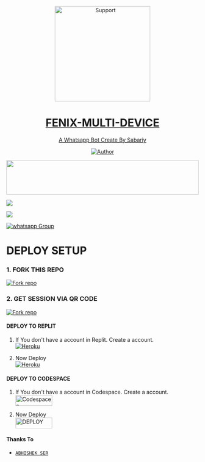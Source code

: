 </p>
<p align="center">
  <a href="https://chat.whatsapp.com/I8KWiuy62CvDw7Y492sYEy">
    <img alt=Support height="250" src="https://i.imgur.com/NlixkpK.jpeg"> 
    </p>
<h1 align="center">      FENIX-MULTI-DEVICE
</h1>
<p align="center"> 
  
<p align="center"> A Whatsapp Bot Create By Sabariy
 
  </a>
</p>
<p align="center">
<a href="https://github.com/sabariy"><img title="Author" src="https://img.shields.io/badge/FENIX-MULTI_DEVICE-black?style=for-the-badge&logo=github"></a>
<p/>



<img src="https://i.imgur.com/dBaSKWF.gif" height="90" width="100%">

</p>


   <p align="left">
  <a href="https://github.com/sabariy/fenix-md/fork">
    <img src="https://img.shields.io/github/forks/sabariy/Fenix-Md?label=Fork&style=social">
  <p align="left"> 
  <a href="https://github.com/sabariy/fenix-Md/stargazers">
    <img src="https://img.shields.io/github/stars/sabariy/Fenix-Md?style=social">
      
  
 

</p>
 <a href="https://chat.whatsapp.com/I8KWiuy62CvDw7Y492sYEy" target="_blank">
    <img alt="whatsapp Group" src="https://img.shields.io/badge/ Whatsapp Support Group -25D366?style=for-the-badge&logo=whatsapp&logoColor=white" />
  </a>
</p>



# DEPLOY SETUP


### 1. FORK THIS REPO
<a href='https://github.com/sabatiy/fenix-md/fork' target="_blank"><img alt='Fork repo' src='https://img.shields.io/badge/Fork This Repo-black?style=for-the-badge&logo=git&logoColor=white'/></a>



### 2. GET SESSION VIA QR CODE
<a href='https://psychiatric-marlin-fenix-md-ab3ed8f7.koyeb.app/' target="_blank"><img alt='Fork repo' src='https://img.shields.io/badge/Scan Now-black?style=for-the-badge&logo=Koyeb&logoColor=white'/></a>



#### DEPLOY TO REPLIT

1. If You don't have a account in Replit. Create a account.
    <br>
<a href='https://replit.com/' target="_blank"><img alt='Heroku' src='https://img.shields.io/badge/-Create-black?style=for-the-badge&logo=replit&logoColor=white'/></a>

2. Now Deploy
    <br>
<a href='https://replit.com/github/Sabariy/Fenix_test' target="_blank"><img alt='Heroku' src='https://img.shields.io/badge/-Deploy-black?style=for-the-badge&logo=replit&logoColor=white'/></a>



#### DEPLOY TO CODESPACE

1. If You don't have a account in Codespace. Create a account.
    <br>
<a href='https://github.com/login?return_to=https%3A%2F%2Fgithub.com%2Fcodespaces' target="_blank"><img alt='Codespaces' src='https://img.shields.io/badge/CREATE-h?color=black&style=for-the-badge&logo=visualstudiocode' width="96.35" height="28"/></a></p>

2. Now Deploy
    <br>
<a href='https://github.com/codespaces/new' target="_blank"><img alt='DEPLOY' src='https://img.shields.io/badge/DEPLOY -h?color=black&style=for-the-badge&logo=visualstudiocode' width="96.35" height="28"/></a></p>


#### Thanks To

* [`ABHISHEK SER`](https://github.com/AbhishekSuresh2)
